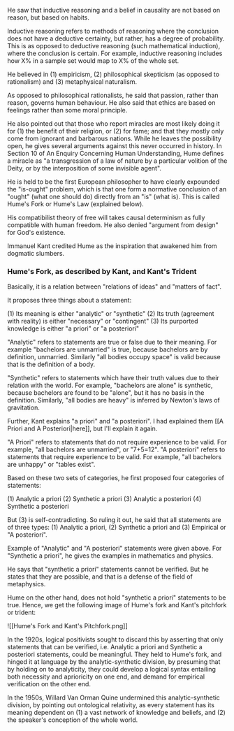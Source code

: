 He saw that inductive reasoning and a belief in causality are not based on reason, but based on habits.

Inductive reasoning refers to methods of reasoning where the conclusion does not have a deductive certainty, but rather, has a degree of probability. This is as opposed to deductive reasoning (such mathematical induction), where the conclusion is certain. For example, inductive reasoning includes how X% in a sample set would map to X% of the whole set.

He believed in (1) empiricism, (2) philosophical skepticism (as opposed to rationalism) and (3) metaphysical naturalism.

As opposed to philosophical rationalists, he said that passion, rather than reason, governs human behaviour. He also said that ethics are based on feelings rather than some moral principle.

He also pointed out that those who report miracles are most likely doing it for (1) the benefit of their religion, or (2) for fame; and that they mostly only come from ignorant and barbarous nations. While he leaves the possibility open, he gives several arguments against this never occurred in history. In Section 10 of An Enquiry Concerning Human Understanding, Hume defines a miracle as "a transgression of a law of nature by a particular volition of the Deity, or by the interposition of some invisible agent".

He is held to be the first European philosopher to have clearly expounded the "is-ought" problem, which is that one form a normative conclusion of an "ought" (what one should do) directly from an "is" (what is). This is called Hume's Fork or Hume's Law (explained below).

His compatibilist theory of free will takes causal determinism as fully compatible with human freedom. He also denied "argument from design" for God's existence.

Immanuel Kant credited Hume as the inspiration that awakened him from dogmatic slumbers.

### Hume's Fork, as described by Kant, and Kant's Trident

Basically, it is a relation between "relations of ideas" and "matters of fact".

It proposes three things about a statement:

(1) Its meaning is either "analytic" or "synthetic"
(2) Its truth (agreement with reality) is either "necessary" or "contingent"
(3) Its purported knowledge is either "a priori" or "a posteriori"

"Analytic" refers to statements are true or false due to their meaning. For example "bachelors are unmarried" is true, because bachelors are by definition, unmarried. Similarly "all bodies occupy space" is valid because that is the definition of a body.

"Synthetic" refers to statements which have their truth values due to their relation with the world. For example, "bachelors are alone" is synthetic, because bachelors are found to be "alone", but it has no basis in the definition. Similarly, "all bodies are heavy" is inferred by Newton's laws of gravitation.

Further, Kant explains "a priori" and "a posteriori". I had explained them [[A Priori and A Posteriori|here]], but I'll explain it again.

"A Priori" refers to statements that do not require experience to be valid. For example, "all bachelors are unmarried", or "7+5=12". "A posteriori" refers to statements that require experience to be valid. For example, "all bachelors are unhappy" or "tables exist".

Based on these two sets of categories, he first proposed four categories of statements:

(1) Analytic a priori
(2) Synthetic a priori
(3) Analytic a posteriori
(4) Synthetic a posteriori

But (3) is self-contradicting. So ruling it out, he said that all statements are of three types: (1) Analytic a priori, (2) Synthetic a priori and (3) Empirical or "A posteriori".

Example of "Analytic" and "A posteriori" statements were given above. For "Synthetic a priori", he gives the examples in mathematics and physics.

He says that "synthetic a priori" statements cannot be verified. But he states that they are possible, and that is a defense of the field of metaphysics.

Hume on the other hand, does not hold "synthetic a priori" statements to be true. Hence, we get the following image of Hume's fork and Kant's pitchfork or trident:

![[Hume's Fork and Kant's Pitchfork.png]]

In the 1920s, logical positivists sought to discard this by asserting that only statements that can be verified, i.e. Analytic a priori and Synthetic a posteriori statements, could be meaningful. They held to Hume's fork, and hinged it at language by the analytic-synthetic division, by presuming that by holding on to analyticity, they could develop a logical syntax entailing both necessity and aprioricity on one end, and demand for empirical verification on the other end.

In the 1950s, Willard Van Orman Quine undermined this analytic-synthetic division, by pointing out ontological relativity, as every statement has its meaning dependent on (1) a vast network of knowledge and beliefs, and (2) the speaker's conception of the whole world.